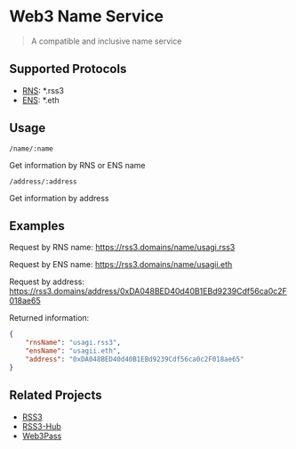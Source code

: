# Web3 Name Service

> A compatible and inclusive name service

## Supported Protocols

- [RNS](https://ropsten.etherscan.io/address/0x63CfEB343975116Ec2fc27125609da236D066615): *.rss3
- [ENS](https://ens.domains): *.eth

## Usage

`/name/:name`

Get information by RNS or ENS name

`/address/:address`

Get information by address

## Examples

Request by RNS name: https://rss3.domains/name/usagi.rss3

Request by ENS name: https://rss3.domains/name/usagii.eth

Request by address: https://rss3.domains/address/0xDA048BED40d40B1EBd9239Cdf56ca0c2F018ae65

Returned information:

```json
{
    "rnsName": "usagi.rss3",
    "ensName": "usagii.eth",
    "address": "0xDA048BED40d40B1EBd9239Cdf56ca0c2F018ae65"
}
```

## Related Projects

- [RSS3](https://github.com/NaturalSelectionLabs/RSS3)
- [RSS3-Hub](https://github.com/NaturalSelectionLabs/RSS3-Hub)
- [Web3Pass](https://github.com/NaturalSelectionLabs/Web3Pass)